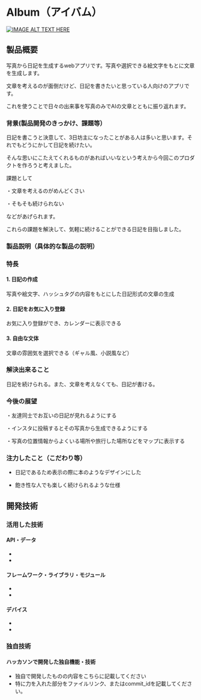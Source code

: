 # AIbum（アイバム）

[![IMAGE ALT TEXT HERE](https://jphacks.com/wp-content/uploads/2025/05/JPHACKS2025_ogp.jpg)](https://www.youtube.com/watch?v=lA9EluZugD8)

## 製品概要
写真から日記を生成するwebアプリです。写真や選択できる絵文字をもとに文章を生成します。　　

文章を考えるのが面倒だけど、日記を書きたいと思っている人向けのアプリです。　　

これを使うことで日々の出来事を写真のみでAIの文章とともに振り返れます。
### 背景(製品開発のきっかけ、課題等）
日記を書こうと決意して、3日坊主になったことがある人は多いと思います。それでもどうにかして日記を続けたい。　　

そんな思いにこたえてくれるものがあればいいなという考えから今回このプロダクトを作ろうと考えました。　　

課題として　　

・文章を考えるのがめんどくさい　　

・そもそも続けられない　　

などがあげられます。　　

これらの課題を解決して、気軽に続けることができる日記を目指しました。
### 製品説明（具体的な製品の説明）
### 特長
#### 1. 日記の作成
写真や絵文字、ハッシュタグの内容をもとにした日記形式の文章の生成
#### 2. 日記をお気に入り登録
お気に入り登録ができ、カレンダーに表示できる
#### 3. 自由な文体
文章の雰囲気を選択できる（ギャル風、小説風など）

### 解決出来ること
日記を続けられる。また、文章を考えなくても、日記が書ける。
### 今後の展望
・友達同士でお互いの日記が見れるようにする　　

・インスタに投稿するとその写真から生成できるようにする　　

・写真の位置情報からよくいる場所や旅行した場所などをマップに表示する　　

### 注力したこと（こだわり等）
* 日記であるため表示の際に本のようなデザインにした　　

* 飽き性な人でも楽しく続けられるような仕様

## 開発技術
### 活用した技術
#### API・データ
* 
* 

#### フレームワーク・ライブラリ・モジュール
* 
* 

#### デバイス
* 
* 

### 独自技術
#### ハッカソンで開発した独自機能・技術
* 独自で開発したものの内容をこちらに記載してください
* 特に力を入れた部分をファイルリンク、またはcommit_idを記載してください。
